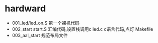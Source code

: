 # hardward
- 001_led/led_on.S 
第一个裸机代码
-  002_start
start.S 汇编代码,设置栈调用c
led.c c语言代码,点灯
Makefile 
- 003_aal_start
规范布局文件
